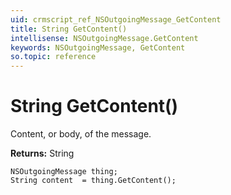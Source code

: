 ```yaml
---
uid: crmscript_ref_NSOutgoingMessage_GetContent
title: String GetContent()
intellisense: NSOutgoingMessage.GetContent
keywords: NSOutgoingMessage, GetContent
so.topic: reference
---
```


# String GetContent()

Content, or body, of the message.

**Returns:** String

```crmscript
NSOutgoingMessage thing;
String content  = thing.GetContent();
```


